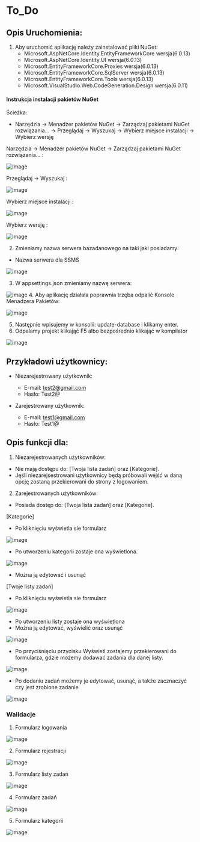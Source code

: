 # To_Do

## Opis Uruchomienia:

1. Aby uruchomić aplikację należy zainstalować pliki NuGet:
   * Microsoft.AspNetCore.Identity.EntityFrameworkCore wersja(6.0.13)
   * Microsoft.AspNetCore.Identity.UI wersja(6.0.13)
   * Microsoft.EntityFrameworkCore.Proxies wersja(6.0.13)
   * Microsoft.EntityFrameworkCore.SqlServer wersja(6.0.13)
   * Microsoft.EntityFrameworkCore.Tools wersja(6.0.13)
   * Microsoft.VisualStudio.Web.CodeGeneration.Design wersja(6.0.11)

#### Instrukcja instalacji pakietów NuGet

Ścieżka:
 * Narzędzia -> Menadżer pakietów NuGet -> Zarządzaj pakietami NuGet rozwiązania... -> Przeglądaj -> Wyszukaj -> Wybierz miejsce instalacji -> Wybierz wersję
 
 Narzędzia -> Menadżer pakietów NuGet -> Zarządzaj pakietami NuGet rozwiązania... :
 
 ![image](https://user-images.githubusercontent.com/93732758/215271982-36ce802a-5c16-4bc2-8662-a50f541d3260.png)
 
 Przeglądaj -> Wyszukaj :
 
 ![image](https://user-images.githubusercontent.com/93732758/215272112-db961c91-7422-41dd-9f34-a845e4dc91b6.png)
 
 Wybierz miejsce instalacji :
 
 ![image](https://user-images.githubusercontent.com/93732758/215272070-3ccc2a7c-1eaa-42bd-9fb2-e6ead836b107.png)
 
 Wybierz wersję :
 
 ![image](https://user-images.githubusercontent.com/93732758/215272137-b305cef8-7731-4fe4-af58-41e9de4de505.png)

2. Zmieniamy nazwa serwera bazadanowego na taki jaki posiadamy:
* Nazwa serwera dla SSMS

![image](https://user-images.githubusercontent.com/93732758/215159763-8bc09d02-3454-47fd-bcc0-4bc4674046ce.png)

3. W appsettings.json zmieniamy nazwę serwera:

![image](https://user-images.githubusercontent.com/93732758/215159577-80898fd4-9f60-46da-9195-515f0383aca9.png)
4. Aby aplikację działała poprawnia trzęba odpalić Konsole Menadzera Pakietów: 

![image](https://user-images.githubusercontent.com/93732758/215158848-bed1aa53-d578-42b5-b018-5a38527a1e68.png) 

5. Następnie wpisujemy w konsolii: update-database i klikamy enter.
6. Odpalamy projekt klikająć F5 albo bezpośrednio klikająć w kompilator

![image](https://user-images.githubusercontent.com/93732758/215160564-36f25291-2def-4f69-8590-7d12e515bced.png)

## Przykładowi użytkownicy:
* Niezarejestrowany użytkownik:
  * E-mail: test2@gmail.com
  * Hasło: Test2@

* Zarejestrowany użytkownik:
  * E-mail: test1@gmail.com
  * Hasło: Test1@

## Opis funkcji dla:

1. Niezarejestrowanych użytkowników:
* Nie mają dostępu do: [Twoja lista zadań] oraz [Kategorie].
* Jęśli niezarejsestrowani użytkownicy będą próbowali wejść w daną opcję zostaną przekierowani do strony z logowaniem.
2. Zarejestrowanych użytkowników:
* Posiada dostęp do: [Twoja lista zadań] oraz [Kategorie].

 [Kategorie]
* Po kliknięciu wyświetla sie formularz 

![image](https://user-images.githubusercontent.com/93732758/215161927-75b79712-23e8-4380-9a8a-f58c3e6f15dd.png)

* Po utworzeniu kategorii zostaje ona wyświetlona.

![image](https://user-images.githubusercontent.com/93732758/215163426-77b29b15-9a47-499b-b900-4ce5388fbfa0.png)
* Można ją edytować i usunąć

[Twoje listy zadań]
* Po kliknięciu wyświetla sie formularz

![image](https://user-images.githubusercontent.com/93732758/215193952-ef32c6e4-f98f-4014-a6b4-b63b7e9124b7.png)
* Po utworzeniu listy zostaje ona wyświetlona 
* Można ją edytować, wyświelić oraz usunąć

![image](https://user-images.githubusercontent.com/93732758/215194579-760944d7-d10b-442a-bc3a-45956c11cb0f.png)

* Po przyciśnięciu przycisku Wyświetl zostajemy przekierowani do formularza, gdzie możemy dodawać zadania dla danej listy.

![image](https://user-images.githubusercontent.com/93732758/215195388-34d5a185-e3f5-4735-a062-41eacbf941f8.png)
* Po dodaniu zadań możemy je edytować, usunąć, a także zacznaczyć czy jest zrobione zadanie

![image](https://user-images.githubusercontent.com/93732758/215195583-d60fd6b8-6701-4161-9ab7-f7de7385e321.png)

### Walidacje
1. Formularz logowania

![image](https://user-images.githubusercontent.com/93732758/215202498-1fc0635f-1a1e-48be-b403-0071f3ec6d7a.png)

2. Formularz rejestracji

![image](https://user-images.githubusercontent.com/93732758/215202661-7e5379bc-8e16-4bdd-ab49-74c48a9bf26d.png)

3. Formularz listy zadań

![image](https://user-images.githubusercontent.com/93732758/215204947-ac94b992-8774-4773-a76e-383f7a420c5d.png)

4. Formularz zadań
 
![image](https://user-images.githubusercontent.com/93732758/215205009-6e2fb952-47f3-4a8d-a969-e11c11440c58.png)

5. Formularz kategorii

![image](https://user-images.githubusercontent.com/93732758/215205161-841b3615-4f73-4e01-93c1-3df8bd2e3aff.png)

